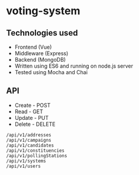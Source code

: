 # voting-system

## Technologies used
* Frontend (Vue)
* Middleware (Express)
* Backend (MongoDB)
* Written using ES6 and running on node.js server
* Tested using Mocha and Chai

## API
* Create - POST
* Read - GET
* Update - PUT
* Delete - DELETE
```
/api/v1/addresses
/api/v1/campaigns
/api/v1/candidates
/api/v1/constituencies
/api/v1/pollingStations
/api/v1/systems
/api/v1/users
```
